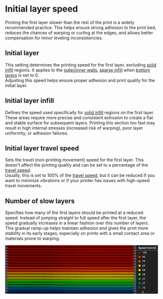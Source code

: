 # Initial layer speed

Printing the first layer slower than the rest of the print is a widely recommended practice. This helps ensure strong adhesion to the print bed, reduces the chances of warping or curling at the edges, and allows better compensation for minor leveling inconsistencies.

## Initial layer

This setting determines the printing speed for the first layer, excluding [solid infill](strength_settings_top_bottom_shells) regions.  It applies to the [outer/inner walls](strength_settings_walls), [sparse infill](strength_settings_infill) when [bottom layers](strength_settings_top_bottom_shells#shells-layers) is set to 0.  
Adjusting this speed helps ensure proper adhesion and print quality for the initial layer.

## Initial layer infill

Defines the speed used specifically for [solid infill](strength_settings_top_bottom_shells#shells-layers) regions on the first layer. These areas require more precise and consistent extrusion to create a flat and stable surface for subsequent layers. Printing this section too fast may result in high internal stresses (increased risk of warping), poor layer uniformity, or adhesion failures.

## Initial layer travel speed

Sets the travel (non-printing movement) speed for the first layer. This doesn't affect the printing quality and can be set to a percentage of the [travel speed](speed_settings_travel).  
Usually, this is set to 100% of the [travel speed](speed_settings_travel), but it can be reduced if you want to minimize vibrations or if your printer has issues with high-speed travel movements.

## Number of slow layers

Specifies how many of the first layers should be printed at a reduced speed. Instead of jumping straight to full speed after the first layer, the speed gradually increases in a linear fashion over this number of layers. This gradual ramp-up helps maintain adhesion and gives the print more stability in its early stages, especially on prints with a small contact area or materials prone to warping.

![number-of-slow-layers](https://github.com/SoftFever/OrcaSlicer/blob/main/doc/images/speed/number-of-slow-layers.png?raw=true)
